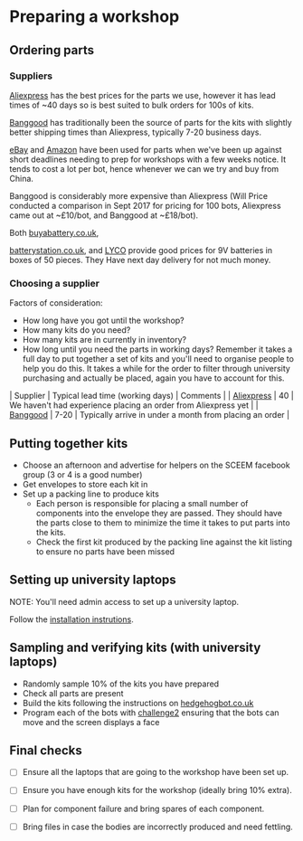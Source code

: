 # Preparing a workshop

## Ordering parts

### Suppliers

[Aliexpress](https://www.aliexpress.com/) has the best prices for the parts we
use, however it has lead times of ~40 days so is best suited to bulk orders
for 100s of kits.

[Banggood](https://www.banggood.com/) has traditionally been the source of
parts for the kits with slightly better shipping times than Aliexpress,
typically 7-20 business days.

[eBay](http://ebay.co.uk/) and [Amazon](amazon.co.uk) have been used for parts
when we've been up against short deadlines needing to prep for workshops with
a few weeks notice. It tends to cost a lot per bot, hence whenever we can we
try and buy from China.

Banggood is considerably more expensive than Aliexpress (Will Price conducted
a comparison in Sept 2017 for pricing for 100 bots, Aliexpress came out at
~£10/bot, and Banggood at ~£18/bot).

Both [buyabattery.co.uk](https://www.buyabattery.co.uk/procell-9v-batteries-box-of-50-bulk-now-duracell-industrial.html),

[batterystation.co.uk](https://www.batterystation.co.uk/9v-batteries/industrial-by-duracell-9v-pp3-6lr1-id1604-batteries-box-of-50),
and [LYCO](https://www.lyco.co.uk/duracell-industrial-alkaline-batteries-9v-pack-of-50.html)
provide good prices for 9V batteries in boxes of 50 pieces. They Have next day delivery for not much money.

### Choosing a supplier

Factors of consideration:

* How long have you got until the workshop?
* How many kits do you need?
* How many kits are in currently in inventory?
* How long until you need the parts in working days? Remember it takes a full
  day to put together a set of kits and you'll need to organise people to help
  you do this. It takes a while for the order to filter through university
  purchasing and actually be placed, again you have to account for this.

| Supplier | Typical lead time (working days) | Comments |
| [Aliexpress](https://www.aliexpress.com/) | 40 | We haven't had experience placing an order from Aliexpress yet |
| [Banggood](https://www.banggood.com/) | 7-20 | Typically arrive in under a month from placing an order |


## Putting together kits

* Choose an afternoon and advertise for helpers on the SCEEM facebook group (3 or
  4 is a good number)
* Get envelopes to store each kit in
* Set up a packing line to produce kits
  * Each person is responsible for placing a small number of components into
    the envelope they are passed. They should have the parts close to them to
    minimize the time it takes to put parts into the kits.
  * Check the first kit produced by the packing line against the kit listing
    to ensure no parts have been missed

## Setting up university laptops

NOTE: You'll need admin access to set up a university laptop.

Follow the [installation instrutions](laptop-setup.md).

## Sampling and verifying kits (with university laptops)

* Randomly sample 10% of the kits you have prepared
* Check all parts are present
* Build the kits following the instructions on [hedgehogbot.co.uk](http://hedgehogbot.co.uk)
* Program each of the bots with
  [challenge2](http://www.hedgehogbot.co.uk/challenge2.html) ensuring that the bots can move and the screen displays a face

## Final checks

* [ ] Ensure all the laptops that are going to the workshop have been set up.
* [ ] Ensure you have enough kits for the workshop (ideally bring 10% extra).
* [ ] Plan for component failure and bring spares of each component.
* [ ] Bring files in case the bodies are incorrectly produced and need fettling.

